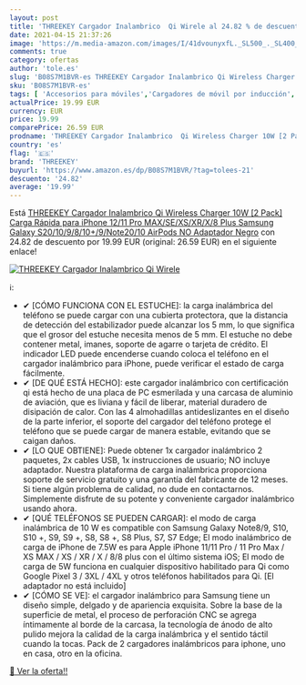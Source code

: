 ```yaml
---
layout: post
title: 'THREEKEY Cargador Inalambrico  Qi Wirele al 24.82 % de descuento'
date: 2021-04-15 21:37:26
image: 'https://m.media-amazon.com/images/I/41dvounyxfL._SL500_._SL400_.jpg'
comments: true
category: ofertas
author: 'tole.es'
slug: 'B08S7M1BVR-es THREEKEY Cargador Inalambrico Qi Wireless Charger 10W [2...'
sku: 'B08S7M1BVR-es'
tags: [ 'Accesorios para móviles','Cargadores de móvil por inducción','Cargadores para móviles','Comunicación móvil y accesorios','Electrónica','iphone','threekey', ]
actualPrice: 19.99 EUR
currency: EUR
price: 19.99
comparePrice: 26.59 EUR
prodname: 'THREEKEY Cargador Inalambrico  Qi Wireless Charger 10W [2 Pack]  Carga Rápida para iPhone 12/11 Pro MAX/SE/XS/XR/X/8 Plus  Samsung Galaxy S20/10/9/8/10+/9/Note20/10  AirPods  NO Adaptador   Negro'
country: 'es'
flag: '🇪🇸'
brand: 'THREEKEY'
buyurl: 'https://www.amazon.es/dp/B08S7M1BVR/?tag=tolees-21'
descuento: '24.82'
average: '19.99'
---
```


Está [THREEKEY Cargador Inalambrico  Qi Wireless Charger 10W [2 Pack]  Carga Rápida para iPhone 12/11 Pro MAX/SE/XS/XR/X/8 Plus  Samsung Galaxy S20/10/9/8/10+/9/Note20/10  AirPods  NO Adaptador   Negro](https://www.amazon.es/dp/B08S7M1BVR/?tag=tolees-21) con 24.82 de descuento por 19.99 EUR (original: 26.59 EUR) en el siguiente enlace!

[![THREEKEY Cargador Inalambrico  Qi Wirele](https://m.media-amazon.com/images/I/41dvounyxfL._SL500_._SL400_.jpg)](https://www.amazon.es/dp/B08S7M1BVR/?tag=tolees-21)

ℹ️:

- ✔ [CÓMO FUNCIONA CON EL ESTUCHE]: la carga inalámbrica del teléfono se puede cargar con una cubierta protectora, que la distancia de detección del estabilizador puede alcanzar los 5 mm, lo que significa que el grosor del estuche necesita menos de 5 mm. El estuche no debe contener metal, imanes, soporte de agarre o tarjeta de crédito. El indicador LED puede encenderse cuando coloca el teléfono en el cargador inalámbrico para iPhone, puede verificar el estado de carga fácilmente.
- ✔ [DE QUÉ ESTÁ HECHO]: este cargador inalámbrico con certificación qi está hecho de una placa de PC esmerilada y una carcasa de aluminio de aviación, que es liviana y fácil de liberar, material duradero de disipación de calor. Con las 4 almohadillas antideslizantes en el diseño de la parte inferior, el soporte del cargador del teléfono protege el teléfono que se puede cargar de manera estable, evitando que se caigan daños.
- ✔ [LO QUE OBTIENE]: Puede obtener 1x cargador inalámbrico 2 paquetes, 2x cables USB, 1x instrucciones de usuario; NO incluye adaptador. Nuestra plataforma de carga inalámbrica proporciona soporte de servicio gratuito y una garantía del fabricante de 12 meses. Si tiene algún problema de calidad, no dude en contactarnos. Simplemente disfrute de su potente y conveniente cargador inalámbrico usando ahora.
- ✔ [QUÉ TELÉFONOS SE PUEDEN CARGAR]: el modo de carga inalámbrica de 10 W es compatible con Samsung Galaxy Note8/9, S10, S10 +, S9, S9 +, S8, S8 +, S8 Plus, S7, S7 Edge; El modo inalámbrico de carga de iPhone de 7.5W es para Apple iPhone 11/11 Pro / 11 Pro Max / XS MAX / XS / XR / X / 8/8 plus con el último sistema iOS; El modo de carga de 5W funciona en cualquier dispositivo habilitado para Qi como Google Pixel 3 / 3XL / 4XL y otros teléfonos habilitados para Qi. [El adaptador no está incluido]
- ✔ [CÓMO SE VE]: el cargador inalámbrico para Samsung tiene un diseño simple, delgado y de apariencia exquisita. Sobre la base de la superficie de metal, el proceso de perforación CNC se agrega íntimamente al borde de la carcasa, la tecnología de ánodo de alto pulido mejora la calidad de la carga inalámbrica y el sentido táctil cuando la tocas. Pack de 2 cargadores inalámbricos para iphone, uno en casa, otro en la oficina.

[🛒 Ver la oferta!!](https://www.amazon.es/dp/B08S7M1BVR/?tag=tolees-21)
